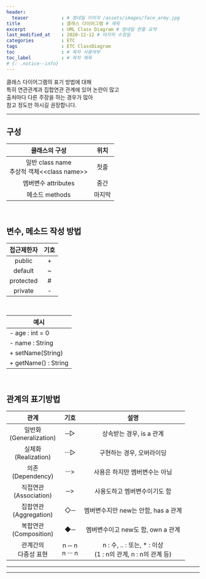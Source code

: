 ```yaml
---
header:
  teaser            : # 썸네일 이미지 /assets/images/face_army.jpg
title               : 클래스 다이어그램 # 제목
excerpt             : UML Class Diagram # 썸네일 한줄 요약
last_modified_at    : 2020-12-12 # 마지막 수정일
categories          : ETC
tags                : ETC ClassDiagram
toc                 : # 목차 사용여부
toc_label           : # 목차 제목
# {: .notice--info}
---
```

클래스 다이어그램의 표기 방법에 대해  
특히 연관관계과 집합연관 관계에 있어 논란이 많고  
출처마다 다른 주장을 하는 경우가 많아  
참고 정도만 하시길 권장합니다.

---

## 구성

|                 클래스의 구성                  |  위치  |
| :--------------------------------------------: | :----: |
| 일반 class name<br>추상적 객체<\<class name\>> |  첫줄  |
|              멤버변수 attributes               |  중간  |
|                 메소드 methods                 | 마지막 |

<br>

## 변수, 메소드 작성 방법

| 접근제한자 | 기호  |
| :--------: | :---: |
|   public   |   +   |
|  default   |   ~   |
| protected  |   #   |
|  private   |   -   |

<br>

| 예시                 |
| -------------------- |
| - age : int = 0      |
| - name : String      |
| + setName(String)    |
| + getName() : String |

<br>

## 관계의 표기방법

|            관계            |       기호       |                              설명                              |
| :------------------------: | :--------------: | :------------------------------------------------------------: |
| 일반화<br>(Generalization) |        ─▷        |                    상속받는 경우, is a 관계                    |
|  실체화<br>(Realization)   |       ···▷       |                   구현하는 경우, 오버라이딩                    |
|    의존<br>(Dependency)    |       ···>       |                 사용은 하지만 멤버변수는 아님                  |
| 직접연관<br>(Association)  |        ─>        |                  사용도하고 멤버변수이기도 함                  |
| 집합연관<br>(Aggregation)  |        ◇─        |              멤버변수지만 new는 안함, has a 관계               |
| 복합연관<br>(Composition)  |        ◆─        |               멤버변수이고 new도 함, own a 관계                |
|  관계간의<br>다중성 표현   | n ─ n<br>n ··· n | n : 수, .. : 또는, * : 이상<br>(1 : n의 관계, n : n의 관계 등) |

---
---